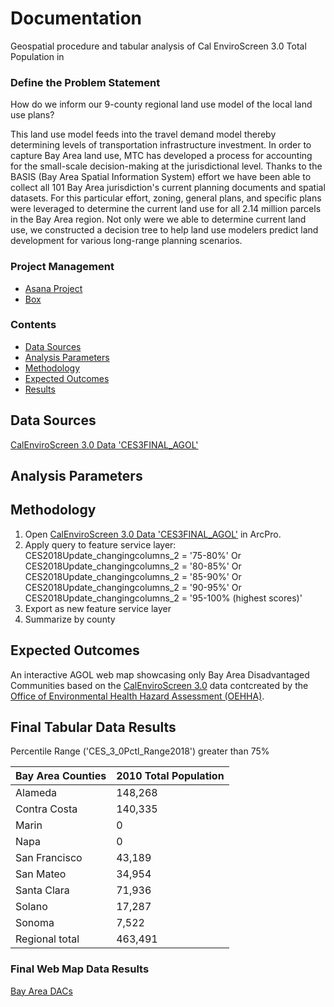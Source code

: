 # Documentation
Geospatial procedure and tabular analysis of Cal EnviroScreen 3.0 Total Population in 

### Define the Problem Statement  

How do we inform our 9-county regional land use model of the local land use plans?

This land use model feeds into the travel demand model thereby determining levels of transportation infrastructure investment. In order to capture Bay Area land use, MTC has developed a process for accounting for the small-scale decision-making at the jurisdictional level. Thanks to the BASIS (Bay Area Spatial Information System) effort we have been able to collect all 101 Bay Area jurisdiction's current planning documents and spatial datasets. For this particular effort, zoning, general plans, and specific plans were leveraged to determine the current land use for all 2.14 million parcels in the Bay Area region. Not only were we able to determine current land use, we constructed a decision tree to help land use modelers predict land development for various long-range planning scenarios.


### Project Management 

- [Asana Project](https://app.asana.com/0/797943099119526/901683629619975) 
- [Box](https://mtcdrive.box.com/s/x72b3z6uobofeo6k493m2j3xg0ewt7zb)

### Contents 

- [Data Sources](#data-sources)
- [Analysis Parameters](#analysis-parameters)
- [Methodology](#methodology)
- [Expected Outcomes](#expected-outcomes)
- [Results](#results)

## Data Sources  

[CalEnviroScreen 3.0 Data 'CES3FINAL_AGOL'](https://mtc.maps.arcgis.com/home/item.html?id=98b9a819a670470c96babc63d6857959)  
 
## Analysis Parameters  
  

## Methodology  

1. Open [CalEnviroScreen 3.0 Data 'CES3FINAL_AGOL'](https://mtc.maps.arcgis.com/home/item.html?id=98b9a819a670470c96babc63d6857959) in ArcPro.  
2.  Apply query to feature service layer:  
    CES2018Update_changingcolumns_2 = '75-80%' Or CES2018Update_changingcolumns_2 = '80-85%' Or CES2018Update_changingcolumns_2 = '85-90%' Or CES2018Update_changingcolumns_2 = '90-95%' Or CES2018Update_changingcolumns_2 = '95-100% (highest scores)'
3. Export as new feature service layer
4. Summarize by county

## Expected Outcomes

An interactive AGOL web map showcasing only Bay Area Disadvantaged Communities based on the [CalEnviroScreen 3.0](https://oehha.ca.gov/calenviroscreen/report/calenviroscreen-30) data contcreated by the [Office of Environmental Health Hazard Assessment (OEHHA)](https://oehha.ca.gov/).  


## Final Tabular Data Results  

Percentile Range ('CES_3_0Pctl_Range2018') greater than 75%

| Bay Area Counties  	| 2010 Total Population | 
|-----------------------|-----------------------|
| Alameda               | 148,268           	| 
| Contra Costa	 	 	| 140,335	            | 
| Marin	 	 	        | 0	                    | 
| Napa                  | 0 	                | 
| San Francisco	 	 	| 43,189                |  
| San Mateo	 	        | 34,954	            | 
| Santa Clara           | 71,936                | 
| Solano    	 	 	| 17,287 	            | 
| Sonoma 	 	        | 7,522	                | 
| Regional total        | 463,491               | 


### Final Web Map Data Results  

[Bay Area DACs](https://mtc.maps.arcgis.com/home/webmap/viewer.html?webmap=fb249db7b20644f7b94ecd8a0d8c2207&extent=-124.0323,37.1176,-120.6567,38.5514)  



